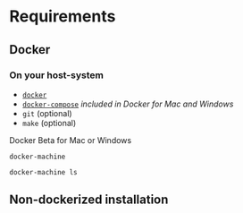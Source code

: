 # Requirements


## Docker

### On your host-system

- [`docker`](https://docs.docker.com)
- [`docker-compose`](https://github.com/docker/compose) *included in Docker for Mac and Windows*
- `git` (optional)
- `make` (optional)

Docker Beta for Mac or Windows

`docker-machine`
	
	docker-machine ls

## Non-dockerized installation
